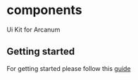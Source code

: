 # components
Ui Kit for Arcanum

## Getting started

For getting started please follow this [guide](src/stories/introduction.stories.mdx)
